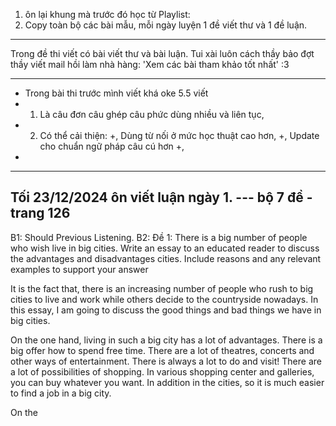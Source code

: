 
1. ôn lại khung mà trước đó học từ Playlist: 
3. Copy toàn bộ các bài mẫu, mỗi ngày luyện 1 đề viết thư và 1 đề luận. 

---
Trong đề thi viết có bài viết thư và bài luận. Tui xài luôn cách thầy bảo đợt thầy viết mail hồi làm nhà hàng: 'Xem các bài tham khảo tốt nhất' :3


---
- Trong bài thi trước mình viết khá oke 5.5 viết 
- 1. Là câu đơn câu ghép câu phức dùng nhiều và liên tục, 
- 2. Có thể cải thiện: +, Dùng từ nối ở mức học thuật cao hơn, +, Update cho chuẩn ngữ pháp câu cú hơn +, 
- 
---
Tối 23/12/2024 ôn viết luận ngày 1. --- bộ 7 đề - trang 126
---

B1: Should Previous Listening. 
B2: 
Đề 1: There is a big number of people who wish live in big cities. 
Write an essay to an educated reader to discuss the advantages and disadvantages cities. Include reasons and any relevant examples to support your answer

It is the fact that, there is an increasing number of people who rush to big cities to live and work while others decide to the countryside nowadays. In this essay, I am going to discuss the good things and bad things we have in big cities. 

On the one hand, living in such a big city has a lot of advantages. There is a big offer how to spend free time. There are a lot of theatres, concerts and other ways of entertainment. There is always a lot to do and visit! There are a lot of possibilities of shopping. In various shopping center and galleries, you can buy whatever you want. In addition in the cities, so it is much easier to find a job in a big city. 

On the